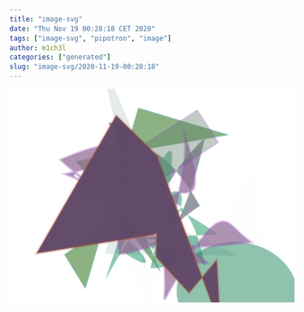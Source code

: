 ```yaml
---
title: "image-svg"
date: "Thu Nov 19 00:28:18 CET 2020"
tags: ["image-svg", "pipotron", "image"]
author: m1ch3l
categories: ["generated"]
slug: "image-svg/2020-11-19-00:28:18"
---
```


![](image.svg)
